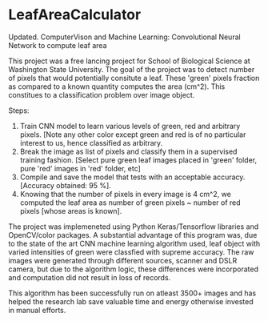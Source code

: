# LeafAreaCalculator
Updated.
ComputerVison and Machine Learning: Convolutional Neural Network to compute leaf area

This project was a free lancing project for School of Biological Science at Washington State University.
The goal of the project was to detect number of pixels that would potentially consitute a leaf. These 'green' pixels fraction as compared to a known
quantity computes the area (cm^2). This constitues to a classification problem over image object.

Steps:
1) Train CNN model to learn various levels of green, red and arbitrary pixels. [Note any other color except green and red is of no particular
interest to us, hence classified as arbitrary.
2) Break the image as list of pixels and classify them in a supervised training fashion. [Select pure green leaf images placed in 'green' folder, pure 'red' images in 'red' folder, etc]
3) Compile and save the model that tests with an acceptable accuracy. [Accuracy obtained: 95 %].
4) Knowing that the number of pixels in every image is 4 cm^2, we computed the leaf area as number of green pixels ~ number of red pixels [whose areas is known].

The project was implemeneted using Python Keras/Tensorflow libraries and OpenCV/color packages.
A substantial advantage of this program was, due to the state of the art CNN machine learning algorithm used, leaf object with varied
intensities of green were classfied with supreme accuracy. The raw images were generated through different sources, scanner and DSLR camera,
but due to the algorithm logic, these differences were incorporated and computation did not result in loss of records.

This algorithm has been successfully run on atleast 3500+ images and has helped the research lab save valuable time and energy 
otherwise invested in manual efforts.
